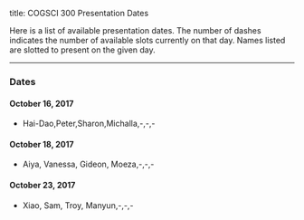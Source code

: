 title: COGSCI 300 Presentation Dates

Here is a list of available presentation dates.  The number of dashes indicates the number of available slots currently on that day.  Names listed are slotted to present on the given day.

 * * *

### Dates
 
#### October 16, 2017

 * Hai-Dao,Peter,Sharon,Michalla,-,-,-

#### October 18, 2017

 * Aiya, Vanessa, Gideon, Moeza,-,-,-

#### October 23, 2017

 * Xiao, Sam, Troy, Manyun,-,-,-
